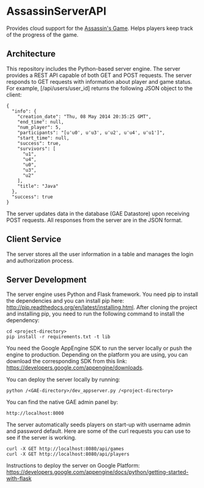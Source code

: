 # AssassinServerAPI

Provides cloud support for the [Assassin's Game](http://en.wikipedia.org/wiki/Assassin_(game)). Helps players keep track of the progress of the game.

## Architecture

This repository includes the Python-based server engine. The server provides a REST API capable of both GET and POST requests.
The server responds to GET requests with information about player and game status. For example, [/api/users/user_id] returns the following JSON object to the client:

    {
      "info": {
        "creation_date": "Thu, 08 May 2014 20:35:25 GMT",
        "end_time": null,
        "num_player": 5,
        "participants": "[u'u0', u'u3', u'u2', u'u4', u'u1']",
        "start_time": null,
        "success": true,
        "survivors": [
          "u1",
          "u4",
          "u0",
          "u3",
          "u2"
        ],
        "title": "Java"
      },
      "success": true
    }

The server updates data in the database (GAE Datastore) upon receiving POST requests.
All responses from the server are in the JSON format.

## Client Service

The server stores all the user information in a table and manages the login and authorization process.

## Server Development

The server engine uses Python and Flask framework. You need pip to install the dependencies and you can install pip here: http://pip.readthedocs.org/en/latest/installing.html.
After cloning the project and installing pip, you need to run the following command to install the dependency:

    cd <project-directory>
    pip install -r requirements.txt -t lib

You need the Google AppEngine SDK to run the server locally or push the engine to production.
Depending on the platform you are using, you can download the corresponding SDK from this link: https://developers.google.com/appengine/downloads.

You can deploy the server locally by running:

    python /<GAE-directory>/dev_appserver.py /<project-directory>

You can find the native GAE admin panel by:

    http://localhost:8000

The server automatically seeds players on start-up with username admin and password default. Here are some of the curl requests you can use to see if the server is working.

    curl -X GET http://localhost:8080/api/games
    curl -X GET http://localhost:8080/api/players

Instructions to deploy the server on Google Platform: https://developers.google.com/appengine/docs/python/getting-started-with-flask

